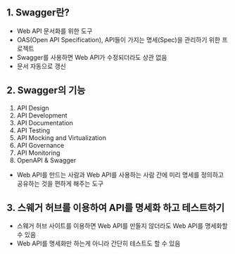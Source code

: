 ## 1. Swagger란?
- Web API 문서화를 위한 도구
- OAS(Open API Specification), API들이 가지는 명세(Spec)을 관리하기 위한 프로젝트
- Swagger를 사용하면 Web API가 수정되더라도 상관 없음
- 문서 자동으로 갱신

## 2. Swagger의 기능
1) API Design
2) API Development
3) API Documentation
4) API Testing
5) API Mocking and Virtualization
6) API Governance
7) API Monitoring
8) OpenAPI & Swagger
- Web API를 만드는 사람과 Web API를 사용하는 사람 간에 미리 명세를 정의하고 공유하는 것을 편하게 해주는 도구

## 3. 스웨거 허브를 이용하여 API를 명세화 하고 테스트하기
- 스웨거 허브 사이트를 이용하면 Web API를 만들지 않더라도 Web API를 명세화할 수 있음
- Web API를 명세화만 하는게 아니라 간단히 테스트도 할 수 있음

